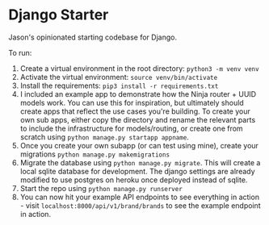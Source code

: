 # Django Starter

Jason's opinionated starting codebase for Django.

To run:
1. Create a virtual environment in the root directory: `python3 -m venv venv`
2. Activate the virtual environment: `source venv/bin/activate`
3. Install the requirements: `pip3 install -r requirements.txt`
4. I included an example app to demonstrate how the Ninja router + UUID models work. You can use this for inspiration, but ultimately should create apps that reflect the use cases you're building. To create your own sub apps, either copy the directory and rename the relevant parts to include the infrastructure for models/routing, or create one from scratch using `python manage.py startapp appname`.
5. Once you create your own subapp (or can test using mine), create your migrations `python manage.py makemigrations`
6. Migrate the database using `python manage.py migrate`. This will create a local sqlite database for development. The django settings are already modified to use postgres on heroku once deployed instead of sqlite.
7. Start the repo using `python manage.py runserver`
8. You can now hit your example API endpoints to see everything in action - visit `localhost:8000/api/v1/brand/brands` to see the example endpoint in action.